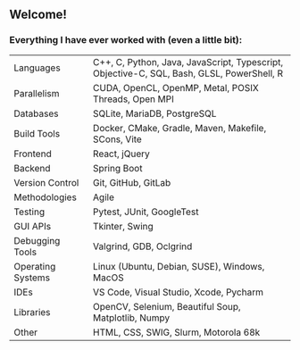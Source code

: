 <!---
AnthCol/AnthCol is a ✨ special ✨ repository because its `README.md` (this file) appears on your GitHub profile.
You can click the Preview link to take a look at your changes.
--->

## Welcome!
<p>

<!--### My LinkedIn:
<a href="https://linkedin.com/in/anthcol" target="blank">
  <img align="center" src="https://raw.githubusercontent.com/rahuldkjain/github-profile-readme-generator/master/src/images/icons/Social/linked-in-alt.svg" alt="[https://www.linkedin.com/in/anthony-colaiacovo-876a061a0/](https://www.linkedin.com/in/anthcol/)" height="30" width="40" /></a>
</p>-->

<h3 align="left">Everything I have ever worked with (even a little bit):</h3>

<table>
  <tr>
    <td>Languages</td>
    <td>C++, C, Python, Java, JavaScript, Typescript, Objective-C, SQL, Bash, GLSL, PowerShell, R</td>
  </tr>
  <tr>
    <td>Parallelism</td>
    <td>CUDA, OpenCL, OpenMP, Metal, POSIX Threads, Open MPI</td>
  </tr>
    <tr>
    <td>Databases</td>
    <td>SQLite, MariaDB, PostgreSQL</td>
  </tr>  
  <tr>
    <td>Build Tools</td>
    <td>Docker, CMake, Gradle, Maven, Makefile, SCons, Vite</td>
  </tr>  
  <tr>
    <td>Frontend</td>
    <td>React, jQuery</td>
  </tr>
  <tr>
    <td>Backend</td>
    <td>Spring Boot</td>
  </tr>
  <tr>
    <td>Version Control</td>
    <td>Git, GitHub, GitLab</td>
  </tr>  
  <tr>
    <td>Methodologies</td>
    <td>Agile</td>
  </tr>
  <tr>
    <td>Testing</td>
    <td>Pytest, JUnit, GoogleTest</td>
  </tr>  
  <tr>
    <td>GUI APIs</td>
    <td>Tkinter, Swing</td>
  </tr>  
  <tr>
    <td>Debugging Tools</td>
    <td>Valgrind, GDB, Oclgrind</td>
  </tr>  
  <tr>
    <td>Operating Systems</td>
    <td>Linux (Ubuntu, Debian, SUSE), Windows, MacOS</td>
  </tr>  
  <tr>
    <td> IDEs </td>
    <td> VS Code, Visual Studio, Xcode, Pycharm </td>
  </tr>
    <tr>
    <td>Libraries</td>
    <td>OpenCV, Selenium, Beautiful Soup, Matplotlib, Numpy</td>
  </tr>
  <tr>
    <td>Other</td>
    <td>HTML, CSS, SWIG, Slurm, Motorola 68k</td>
  </tr>  


</table>
